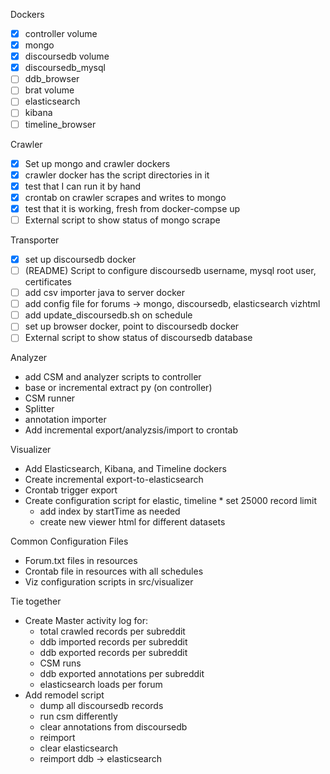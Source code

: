 Dockers
 - [x] controller            volume
 - [x] mongo
 - [x] discoursedb           volume
 - [x] discoursedb_mysql
 - [ ] ddb_browser
 - [ ] brat                  volume
 - [ ] elasticsearch
 - [ ] kibana
 - [ ] timeline_browser

Crawler
   - [x] Set up mongo and crawler dockers
   - [x] crawler docker has the script directories in it
   - [x] test that I can run it by hand
   - [x] crontab on crawler scrapes and writes to mongo
   - [x] test that it is working, fresh from docker-compse up
   - [ ] External script to show status of mongo scrape

Transporter
   - [x] set up discoursedb docker
   - [ ] (README) Script to configure discoursedb username, mysql root user, certificates
   - [ ] add csv importer java to server docker
   - [ ] add config file for forums -> mongo, discoursedb, elasticsearch vizhtml
   - [ ] add update_discoursedb.sh on schedule
   - [ ] set up browser docker, point to discoursedb docker
   - [ ] External script to show status of discoursedb database

Analyzer
   * add CSM and analyzer scripts to controller
   * base or incremental extract py  (on controller)
   * CSM runner
   * Splitter
   * annotation importer
   * Add incremental export/analyzsis/import to crontab
   
Visualizer
   * Add Elasticsearch, Kibana, and Timeline dockers
   * Create incremental export-to-elasticsearch
   * Crontab trigger export
   * Create configuration script for elastic, timeline
	* set 25000 record limit
        * add index by startTime as needed
        * create new viewer html for different datasets

Common Configuration Files
   * Forum.txt files in resources
   * Crontab file in resources with all schedules
   * Viz configuration scripts in src/visualizer

Tie together
   * Create Master activity log for:
        * total crawled records per subreddit
        * ddb imported records per subreddit
        * ddb exported records per subreddit
        * CSM runs
        * ddb exported annotations per subreddit
        * elasticsearch loads per forum
   * Add remodel script
        * dump all discoursedb records
        * run csm differently
        * clear annotations from discoursedb
        * reimport 
        * clear elasticsearch
        * reimport ddb -> elasticsearch

